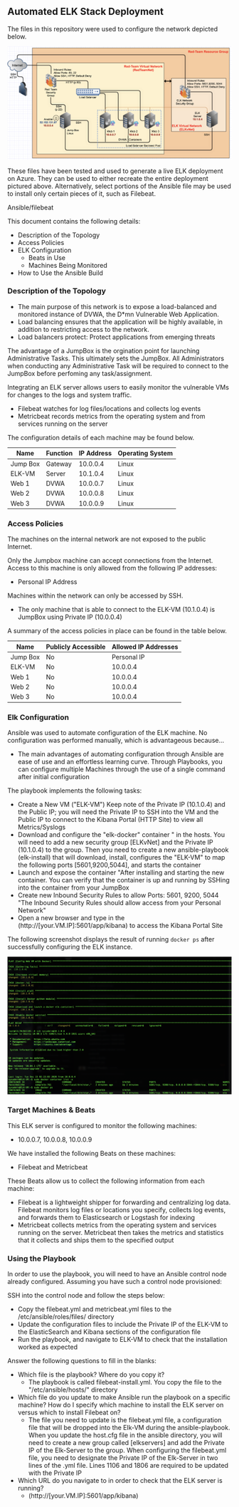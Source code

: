## Automated ELK Stack Deployment

The files in this repository were used to configure the network depicted below.

![network diagram](https://github.com/Jaz-singh/ELK-Project/blob/main/Diagrams/Network_Diagram.png)

These files have been tested and used to generate a live ELK deployment on Azure. They can be used to either recreate the entire deployment pictured above. Alternatively, select portions of the Ansible file may be used to install only certain pieces of it, such as Filebeat.

  Ansible/filebeat

This document contains the following details:
- Description of the Topology
- Access Policies
- ELK Configuration
  - Beats in Use
  - Machines Being Monitored
- How to Use the Ansible Build


### Description of the Topology

- The main purpose of this network is to expose a load-balanced and monitored instance of DVWA, the D*mn Vulnerable Web Application.
- Load balancing ensures that the application will be highly available, in addition to restricting access to the network.
- Load balancers protect: Protect applications from emerging threats

The advantage of a JumpBox is the orgination point for launching Administrative Tasks. This ultimately sets the JumpBox. All Administrators when conducting any Administrative Task will be required to connect to the JumpBox before perfoming any task/assignment.

Integrating an ELK server allows users to easily monitor the vulnerable VMs for changes to the logs and system traffic.

- Filebeat watches for log files/locations and collects log events
- Metricbeat records metrics from the operating system and from services running on the server

The configuration details of each machine may be found below.

| Name     | Function | IP Address | Operating System |
|----------|----------|------------|------------------|
| Jump Box | Gateway  | 10.0.0.4   | Linux            |
| ELK-VM   | Server   | 10.1.0.4   | Linux            |
| Web 1    | DVWA     | 10.0.0.7   | Linux            |
| Web 2    | DVWA     | 10.0.0.8   | Linux            |
| Web 3    | DVWA     | 10.0.0.9   | Linux            |

### Access Policies

The machines on the internal network are not exposed to the public Internet. 

Only the Jumpbox machine can accept connections from the Internet. Access to this machine is only allowed from the following IP addresses:
- Personal IP Address

Machines within the network can only be accessed by SSH.
- The only machine that is able to connect to the ELK-VM (10.1.0.4) is JumpBox using Private IP (10.0.0.4)

A summary of the access policies in place can be found in the table below.

| Name     | Publicly Accessible | Allowed IP Addresses |
|----------|---------------------|----------------------|
| Jump Box | No                  | Personal IP          |
| ELK-VM   | No                  | 10.0.0.4 		        |
| Web 1    | No                  | 10.0.0.4             |
| Web 2    | No                  | 10.0.0.4             |
| Web 3    | No                  | 10.0.0.4             |

### Elk Configuration

Ansible was used to automate configuration of the ELK machine. No configuration was performed manually, which is advantageous because...
- The main advantages of automating configuration through Ansible are ease of use and an effortless learning curve. Through Playbooks, you can configure multiple Machines through the use of a single command after initial configuration

The playbook implements the following tasks:
- Create a New VM ("ELK-VM") Keep note of the Private IP (10.1.0.4) and the Public IP; you will need the Private IP to SSH into the VM and the Public IP to connect to the Kibana Portal (HTTP Site) to view all Metrics/Syslogs
- Download and configure the "elk-docker" container " in the hosts. You will need to add a new security group [ELKvNet] and the Private IP (10.1.0.4) to the group. Then you need to create a new ansible-playbook (elk-install) that will download, install, configures the "ELK-VM" to map the following ports [5601,9200,5044], and starts the container
- Launch and expose the container "After installing and starting the new container. You can verify that the container is up and running by SSHing into the container from your JumpBox
- Create new Inbound Security Rules to allow Ports: 5601, 9200, 5044 "The Inbound Security Rules should allow access from your Personal Network"
- Open a new browser and type in the (http://[your.VM.IP]:5601/app/kibana) to access the Kibana Portal Site

The following screenshot displays the result of running `docker ps` after successfully configuring the ELK instance.

![docker ps](https://github.com/Jaz-singh/ELK-Project/blob/main/Diagrams/ELK_Install.png)

### Target Machines & Beats
This ELK server is configured to monitor the following machines:
- 10.0.0.7, 10.0.0.8, 10.0.0.9

We have installed the following Beats on these machines:
- Filebeat and Metricbeat

These Beats allow us to collect the following information from each machine:
- Filebeat is a lightweight shipper for forwarding and centralizing log data. Filebeat monitors log files or locations you specify, collects log events, and forwards them to Elasticsearch or Logstash for indexing
- Metricbeat collects metrics from the operating system and services running on the server. Metricbeat then takes the metrics and statistics that it collects and ships them to the specified output

### Using the Playbook
In order to use the playbook, you will need to have an Ansible control node already configured. Assuming you have such a control node provisioned: 

SSH into the control node and follow the steps below:
- Copy the filebeat.yml and metricbeat.yml files to the /etc/ansible/roles/files/ directory
- Update the configuration files to include the Private IP of the ELK-VM to the ElasticSearch and Kibana sections of the configuration file
- Run the playbook, and navigate to ELK-VM to check that the installation worked as expected

Answer the following questions to fill in the blanks:
- Which file is the playbook? Where do you copy it?
    - The playbook is called filebeat-install.yml. You copy the file to the "/etc/ansible/hosts/" directory
- Which file do you update to make Ansible run the playbook on a specific machine? How do I specify which machine to install the ELK server on versus which to install Filebeat on?
    - The file you need to update is the filebeat.yml file, a configuration file that will be dropped into the Elk-VM during the ansible-playbook. When you update the host.cfg file in the ansible directory, you will need to create a new group called [elkservers] and add the Private IP of the Elk-Server to the group. When configuring the filebeat.yml file, you need to designate the Private IP of the Elk-Server in two lines of the .yml file. Lines 1106 and 1806 are required to be updated with the Private IP
- Which URL do you navigate to in order to check that the ELK server is running?
    - (http://[your.VM.IP]:5601/app/kibana)

